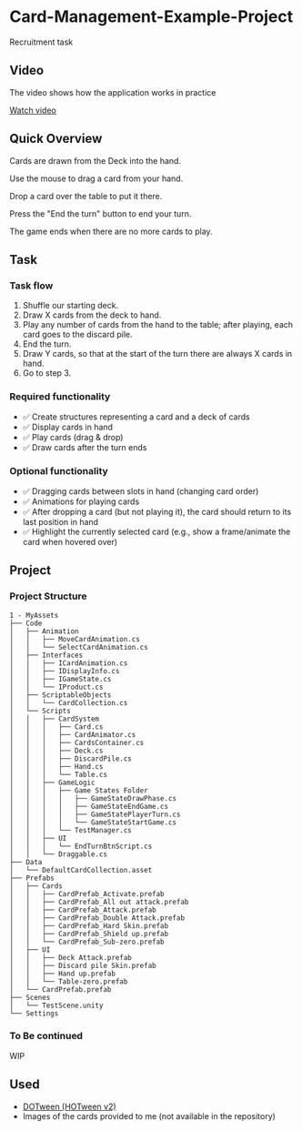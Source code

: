 # Card-Management-Example-Project
Recruitment task

## Video
The video shows how the application works in practice

[Watch video](https://youtu.be/XkmAaP16a20)

## Quick Overview
Cards are drawn from the Deck into the hand.

Use the mouse to drag a card from your hand.

Drop a card over the table to put it there.

Press the "End the turn" button to end your turn.

The game ends when there are no more cards to play.

## Task
### Task flow
1. Shuffle our starting deck.
2. Draw X cards from the deck to hand.
3. Play any number of cards from the hand to the table; after playing, each card goes to the discard pile.
4. End the turn.
5. Draw Y cards, so that at the start of the turn there are always X cards in hand.
6. Go to step 3.
### Required functionality
- ✅ Create structures representing a card and a deck of cards
- ✅ Display cards in hand
- ✅ Play cards (drag & drop)
- ✅ Draw cards after the turn ends
### Optional functionality
- ✅ Dragging cards between slots in hand (changing card order)
- ✅ Animations for playing cards
- ✅ After dropping a card (but not playing it), the card should return to its last position in hand
- ✅ Highlight the currently selected card (e.g., show a frame/animate the card when hovered over)

## Project
### Project Structure
```
1 - MyAssets
├── Code
│   ├── Animation
│   │   ├── MoveCardAnimation.cs
│   │   └── SelectCardAnimation.cs
│   ├── Interfaces
│   │   ├── ICardAnimation.cs
│   │   ├── IDisplayInfo.cs
│   │   ├── IGameState.cs
│   │   └── IProduct.cs
│   ├── ScriptableObjects
│   │   └── CardCollection.cs
│   └── Scripts
│   │   ├── CardSystem
│   │   │   ├── Card.cs
│   │   │   ├── CardAnimator.cs
│   │   │   ├── CardsContainer.cs
│   │   │   ├── Deck.cs
│   │   │   ├── DiscardPile.cs
│   │   │   ├── Hand.cs
│   │   │   └── Table.cs
│   │   ├── GameLogic
│   │   │   ├── Game States Folder
│   │   │   │   ├── GameStateDrawPhase.cs
│   │   │   │   ├── GameStateEndGame.cs
│   │   │   │   ├── GameStatePlayerTurn.cs
│   │   │   │   └── GameStateStartGame.cs
│   │   │   └── TestManager.cs
│   │   ├── UI
│   │   │   └── EndTurnBtnScript.cs
│   │   └── Draggable.cs
├── Data
│   └── DefaultCardCollection.asset
├── Prefabs
│   ├── Cards
│   │   ├── CardPrefab_Activate.prefab
│   │   ├── CardPrefab_All out attack.prefab
│   │   ├── CardPrefab_Attack.prefab
│   │   ├── CardPrefab_Double Attack.prefab
│   │   ├── CardPrefab_Hard Skin.prefab
│   │   ├── CardPrefab_Shield up.prefab
│   │   └── CardPrefab_Sub-zero.prefab
│   ├── UI
│   │   ├── Deck Attack.prefab
│   │   ├── Discard pile Skin.prefab
│   │   ├── Hand up.prefab
│   │   └── Table-zero.prefab
│   └── CardPrefab.prefab
├── Scenes
│   └── TestScene.unity
└── Settings
```
### To Be continued
WIP
## Used
- [DOTween (HOTween v2)](https://assetstore.unity.com/packages/tools/animation/dotween-hotween-v2-27676)
- Images of the cards provided to me (not available in the repository)
